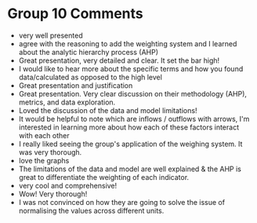 
Group 10 Comments
=================

- very well presented
- agree with the reasoning to add the weighting system and I learned about the analytic hierarchy process (AHP)
- Great presentation, very detailed and clear. It set the bar high!
- I would like to hear more about the specific terms and how you found data/calculated as opposed to the high level
- Great presentation and justification 
- Great presentation. Very clear discussion on their methodology (AHP), metrics, and data exploration. 
- Loved the discussion of the data and model limitations!
- It would be helpful to note which are inflows / outflows with arrows, I'm interested in learning more about how each of these factors interact with each other 
- I really liked seeing the group's application of the weighing system. It was very thorough.
- love the graphs
- The limitations of the data and model are well explained & the AHP is great to differentiate the weighting of each indicator. 
- very cool and comprehensive!
- Wow! Very thorough!
- I was not convinced on how they are going to solve the issue of normalising the values across different units.
